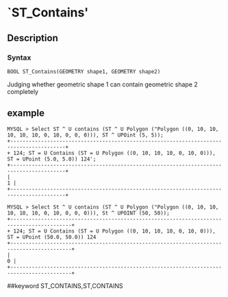 # `ST_Contains'
## Description
### Syntax

`BOOL ST_Contains(GEOMETRY shape1, GEOMETRY shape2)`


Judging whether geometric shape 1 can contain geometric shape 2 completely

## example

```
MYSQL > Select ST ^ U contains (ST ^ U Polygon ("Polygon ((0, 10, 10, 10, 10, 10, 0, 10, 0, 0, 0))), ST ^ UPOint (5, 5));
+----------------------------------------------------------------------------------------+
+ 124; ST = U Contains (ST = U Polygon ((0, 10, 10, 10, 0, 10, 0))), ST = UPoint (5.0, 5.0)) 124';
+----------------------------------------------------------------------------------------+
|                                                                                      1 |
+----------------------------------------------------------------------------------------+

MYSQL > Select St ^ U contains (ST ^ U Polygon ("Polygon ((0, 10, 10, 10, 10, 10, 0, 10, 0, 0, 0))), St ^ UPOINT (50, 50));
+------------------------------------------------------------------------------------------+
+ 124; ST = U Contains (ST = U Polygon ((0, 10, 10, 10, 0, 10, 0))), ST = UPoint (50.0, 50.0)) 124
+------------------------------------------------------------------------------------------+
|                                                                                        0 |
+------------------------------------------------------------------------------------------+
```
##keyword
ST_CONTAINS,ST,CONTAINS
